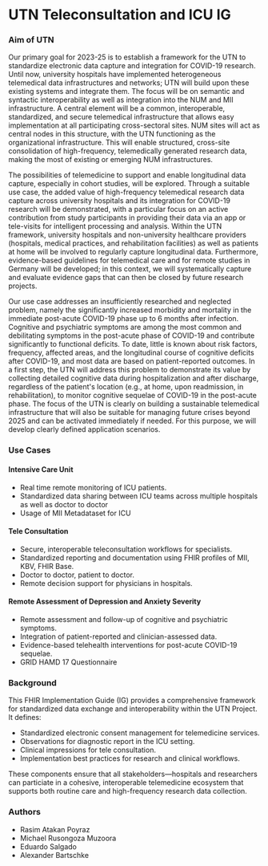 # UTN Teleconsultation and ICU IG



### Aim of UTN
Our primary goal for 2023-25 is to establish a framework for the UTN to standardize electronic data capture and integration for COVID-19 research. Until now, university hospitals have implemented heterogeneous telemedical data infrastructures and networks; UTN will build upon these existing systems and integrate them. The focus will be on semantic and syntactic interoperability as well as integration into the NUM and MII infrastructure. A central element will be a common, interoperable, standardized, and secure telemedical infrastructure that allows easy implementation at all participating cross-sectoral sites. NUM sites will act as central nodes in this structure, with the UTN functioning as the organizational infrastructure. This will enable structured, cross-site consolidation of high-frequency, telemedically generated research data, making the most of existing or emerging NUM infrastructures. 

The possibilities of telemedicine to support and enable longitudinal data capture, especially in cohort studies, will be explored. Through a suitable use case, the added value of high-frequency telemedical research data capture across university hospitals and its integration for COVID-19 research will be demonstrated, with a particular focus on an active contribution from study participants in providing their data via an app or tele-visits for intelligent processing and analysis. Within the UTN framework, university hospitals and non-university healthcare providers (hospitals, medical practices, and rehabilitation facilities) as well as patients at home will be involved to regularly capture longitudinal data. Furthermore, evidence-based guidelines for telemedical care and for remote studies in Germany will be developed; in this context, we will systematically capture and evaluate evidence gaps that can then be closed by future research projects. 

Our use case addresses an insufficiently researched and neglected problem, namely the significantly increased morbidity and mortality in the immediate post-acute COVID-19 phase up to 6 months after infection. Cognitive and psychiatric symptoms are among the most common and debilitating symptoms in the post-acute phase of COVID-19 and contribute significantly to functional deficits. To date, little is known about risk factors, frequency, affected areas, and the longitudinal course of cognitive deficits after COVID-19, and most data are based on patient-reported outcomes. In a first step, the UTN will address this problem to demonstrate its value by collecting detailed cognitive data during hospitalization and after discharge, regardless of the patient's location (e.g., at home, upon readmission, in rehabilitation), to monitor cognitive sequelae of COVID-19 in the post-acute phase. The focus of the UTN is clearly on building a sustainable telemedical infrastructure that will also be suitable for managing future crises beyond 2025 and can be activated immediately if needed. For this purpose, we will develop clearly defined application scenarios.

### Use Cases

#### Intensive Care Unit

- Real time remote monitoring of ICU patients.
- Standardized data sharing between ICU teams across multiple hospitals as well as doctor to doctor
- Usage of MII Metadataset for ICU 

#### Tele Consultation

- Secure, interoperable teleconsultation workflows for specialists.
- Standardized reporting and documentation using FHIR profiles of MII, KBV, FHIR Base.
- Doctor to doctor, patient to doctor.
- Remote decision support for physicians in hospitals.

#### Remote Assessment of Depression and Anxiety Severity 

- Remote assessment and follow-up of cognitive and psychiatric symptoms.
- Integration of patient-reported and clinician-assessed data.
- Evidence-based telehealth interventions for post-acute COVID-19 sequelae.
- GRID HAMD 17 Questionnaire

### Background 
This FHIR Implementation Guide (IG) provides a comprehensive framework for standardized data exchange and interoperability within the UTN Project. It defines:

- Standardized electronic consent management for telemedicine services. 
- Observations for diagnostic report in the ICU setting.
- Clinical impressions for tele consultation.
- Implementation best practices for research and clinical workflows.

These components ensure that all stakeholders—hospitals and researchers can particiate in a cohesive, interoperable telemedicine ecosystem that supports both routine care and high-frequency research data collection.


### Authors

- Rasim Atakan Poyraz 
- Michael Rusongoza Muzoora 
- Eduardo Salgado 
- Alexander Bartschke 

